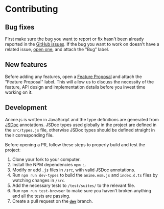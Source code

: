# Contributing

## Bug fixes

First make sure the bug you want to report or fix hasn't been already reported in the [GitHub issues](https://github.com/juliangarnier/anime/issues?q=is%3Aissue+label%3Abug).
If the bug you want to work on doesn't have a related issue, [open one](https://github.com/juliangarnier/anime/issues/new?template=bug_report.md), and attach the "Bug" label.

## New features

Before adding any features, open a [Feature Proposal](https://github.com/juliangarnier/anime/issues/new?template=feature_request.md) and attach the "Feature Proposal" label.
This will allow us to discuss the necessity of the feature, API design and implementation details before you invest time working on it.

## Development

Anime.js is written in JavaScript and the type definitions are generated from [JSDoc](https://jsdoc.app/) annotations.
JSDoc types used globally in the project are defined in the `src/types.js` file, otherwise JSDoc types should be defined straight in their corresponding file.

Before opening a PR, follow these steps to properly build and test the project:

1. Clone your fork to your computer.
2. Install the NPM dependencies `npm i`.
3. Modify or add `.js` files in `/src`, with valid JSDoc annotations.
4. Run `npm run dev-types` to build the `anime.esm.js` and `index.d.ts` files by watching changes in `/src`.
5. Add the necessary tests to `/test/suites/` to the relevant file.
6. Run `npm run test-browser` to make sure you haven't broken anything and all the tests are passing.
7. Create a pull request on the **[`dev`](https://github.com/juliangarnier/anime/tree/dev)** branch.
